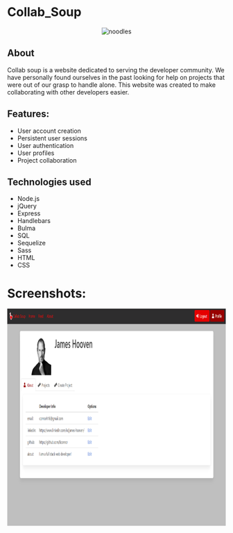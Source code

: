 # Collab_Soup

<div align="center">
<img src="./public/images/noodles.png" alt="noodles" width="200" height="200"/>
</div>

## About

Collab soup is a website dedicated to serving the developer community. We have personally found ourselves in the past looking for help on projects that were out of our grasp to handle alone. This website was created to make collaborating with other developers easier.

## Features:

- User account creation
- Persistent user sessions
- User authentication
- User profiles
- Project collaboration

## Technologies used

- Node.js
- jQuery
- Express
- Handlebars
- Bulma
- SQL
- Sequelize
- Sass
- HTML
- CSS

# Screenshots:

<div align="center">
<img src="./public/images/collabSoupPic.PNG" alt="noodles" width="800" height="500"/>
</div>
